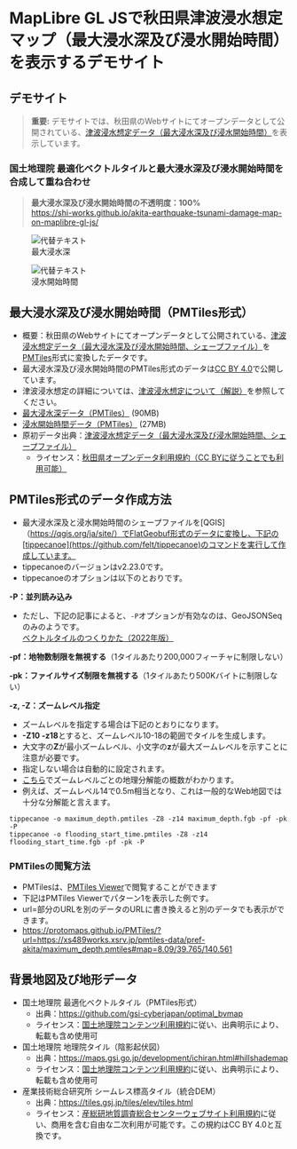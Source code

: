 # MapLibre GL JSで秋田県津波浸水想定マップ（最大浸水深及び浸水開始時間）を表示するデモサイト
## デモサイト
> **重要:**
> デモサイトでは、秋田県のWebサイトにてオープンデータとして公開されている、[津波浸水想定データ（最大浸水深及び浸水開始時間）](https://www.pref.akita.lg.jp/pages/archive/53932)を表示しています。

### 国土地理院 最適化ベクトルタイルと最大浸水深及び浸水開始時間を合成して重ね合わせ
> **最大浸水深及び浸水開始時間の不透明度：100%**  
https://shi-works.github.io/akita-earthquake-tsunami-damage-map-on-maplibre-gl-js/
<figure>
  <img src="https://github.com/shi-works/akita-earthquake-tsunami-damage-map-on-maplibre-gl-js/assets/71203808/736746f3-ab62-46d5-ab15-dba73946dd2b" alt="代替テキスト">
  <figcaption>最大浸水深</figcaption>
</figure>

<figure>
  <img src="https://github.com/shi-works/akita-earthquake-tsunami-damage-map-on-maplibre-gl-js/assets/71203808/50d85dd5-9456-4474-acb6-2f640ce0f77d" alt="代替テキスト">
  <figcaption>浸水開始時間</figcaption>
</figure>

## 最大浸水深及び浸水開始時間（PMTiles形式）
- 概要：秋田県のWebサイトにてオープンデータとして公開されている、[津波浸水想定データ（最大浸水深及び浸水開始時間、シェープファイル）](https://www.pref.akita.lg.jp/pages/archive/53932)を[PMTiles](https://github.com/protomaps/PMTiles)形式に変換したデータです。
- 最大浸水深及び浸水開始時間のPMTiles形式のデータは[CC BY 4.0](https://creativecommons.org/licenses/by/4.0/deed.ja)で公開しています。
- 津波浸水想定の詳細については、[津波浸水想定について（解説）](https://www.pref.akita.lg.jp/pages/archive/53908)を参照してください。
- [最大浸水深データ（PMTiles）](https://xs489works.xsrv.jp/pmtiles-data/pref-akita/maximum_depth.pmtiles) (90MB)
- [浸水開始時間データ（PMTiles）](https://xs489works.xsrv.jp/pmtiles-data/pref-akita/flooding_start_time.pmtiles) (27MB)
- 原初データ出典：[津波浸水想定データ（最大浸水深及び浸水開始時間、シェープファイル）](https://www.pref.akita.lg.jp/pages/archive/53932)
  - ライセンス：[秋田県オープンデータ利用規約（CC BYに従うことでも利用可能）](https://www.pref.akita.lg.jp/pages/archive/36756)

## PMTiles形式のデータ作成方法
- 最大浸水深及と浸水開始時間のシェープファイルを[QGIS]（https://qgis.org/ja/site/）でFlatGeobuf形式のデータに変換し、下記の[tippecanoe](https://github.com/felt/tippecanoe)のコマンドを実行して作成しています。
- tippecanoeのバージョンはv2.23.0です。
- tippecanoeのオプションは以下のとおりです。

**-P：並列読み込み**
- ただし、下記の記事によると、`-P`オプションが有効なのは、GeoJSONSeqのみのようです。  
[ベクトルタイルのつくりかた（2022年版）](https://qiita.com/Kanahiro/items/ceeb20c158b4c70b62b6)

**-pf：地物数制限を無視する**（1タイルあたり200,000フィーチャに制限しない）

**-pk：ファイルサイズ制限を無視する**（1タイルあたり500Kバイトに制限しない）

**-z, -Z：ズームレベル指定**
- ズームレベルを指定する場合は下記のとおりになります。
- **-Z10 -z18**とすると、ズームレベル10-18の範囲でタイルを生成します。
- 大文字の**Z**が最小ズームレベル、小文字の**z**が最大ズームレベルを示すことに注意が必要です。
- 指定しない場合は自動的に設定されます。
- [こちら](https://github.com/felt/tippecanoe#zoom-levels)でズームレベルごとの地理分解能の概数がわかります。
- 例えば、ズームレベル14で0.5m相当となり、これは一般的なWeb地図では十分な分解能と言えます。

```sh:
tippecanoe -o maximum_depth.pmtiles -Z8 -z14 maximum_depth.fgb -pf -pk -P
tippecanoe -o flooding_start_time.pmtiles -Z8 -z14 flooding_start_time.fgb -pf -pk -P
```
### PMTilesの閲覧方法
- PMTilesは、[PMTiles Viewer](https://protomaps.github.io/PMTiles/)で閲覧することができます
- 下記はPMTiles Viewerでパターン1を表示した例です。
- url=部分のURLを別のデータのURLに書き換えると別のデータでも表示ができます。
- https://protomaps.github.io/PMTiles/?url=https://xs489works.xsrv.jp/pmtiles-data/pref-akita/maximum_depth.pmtiles#map=8.09/39.765/140.561

## 背景地図及び地形データ
- 国土地理院 最適化ベクトルタイル（PMTiles形式）
    - 出典：https://github.com/gsi-cyberjapan/optimal_bvmap
    - ライセンス：[国土地理院コンテンツ利用規約](https://www.gsi.go.jp/kikakuchousei/kikakuchousei40182.html)に従い、出典明示により、転載も含め使用可
- 国土地理院 地理院タイル（陰影起伏図）
    - 出典：https://maps.gsi.go.jp/development/ichiran.html#hillshademap
    - ライセンス：[国土地理院コンテンツ利用規約](https://www.gsi.go.jp/kikakuchousei/kikakuchousei40182.html)に従い、出典明示により、転載も含め使用可
- 産業技術総合研究所 シームレス標高タイル（統合DEM）
    - 出典：https://tiles.gsj.jp/tiles/elev/tiles.html
    - ライセンス：[産総研地質調査総合センターウェブサイト利用規約](https://www.gsj.jp/license/license.html)に従い、商用を含む自由な二次利用が可能です。この規約はCC BY 4.0と互換です。
